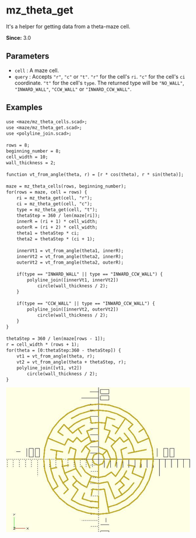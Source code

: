 # mz_theta_get

It's a helper for getting data from a theta-maze cell.

**Since:** 3.0

## Parameters

- `cell` : A maze cell.
- `query` : Accepts `"r"`, `"c"` or `"t"`. `"r"` for the cell's `ri`. `"c"` for the cell's `ci` coordinate. `"t"` for the cell's `type`. The returned type will be `"NO_WALL"`, `"INWARD_WALL"`, `"CCW_WALL"` or `"INWARD_CCW_WALL"`.

## Examples
    
	use <maze/mz_theta_cells.scad>;
	use <maze/mz_theta_get.scad>;
	use <polyline_join.scad>;

	rows = 8;
	beginning_number = 8;
	cell_width = 10;
	wall_thickness = 2;

	function vt_from_angle(theta, r) = [r * cos(theta), r * sin(theta)];

	maze = mz_theta_cells(rows, beginning_number);
	for(rows = maze, cell = rows) {
		ri = mz_theta_get(cell, "r");
		ci = mz_theta_get(cell, "c");
		type = mz_theta_get(cell, "t");
		thetaStep = 360 / len(maze[ri]);
		innerR = (ri + 1) * cell_width;
		outerR = (ri + 2) * cell_width;
		theta1 = thetaStep * ci;
		theta2 = thetaStep * (ci + 1);
		
		innerVt1 = vt_from_angle(theta1, innerR);
		innerVt2 = vt_from_angle(theta2, innerR);
		outerVt2 = vt_from_angle(theta2, outerR);
		
		if(type == "INWARD_WALL" || type == "INWARD_CCW_WALL") {
			polyline_join([innerVt1, innerVt2])
				circle(wall_thickness / 2);
		}

		if(type == "CCW_WALL" || type == "INWARD_CCW_WALL") {
			polyline_join([innerVt2, outerVt2])
				circle(wall_thickness / 2);
		}
	}

	thetaStep = 360 / len(maze[rows - 1]);
	r = cell_width * (rows + 1);
	for(theta = [0:thetaStep:360 - thetaStep]) {
		vt1 = vt_from_angle(theta, r);
		vt2 = vt_from_angle(theta + thetaStep, r);
		polyline_join([vt1, vt2])
			circle(wall_thickness / 2);
	} 

![mz_theta_get](images/lib3x-mz_theta_get-1.JPG)